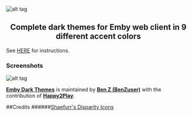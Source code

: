 ![alt tag](https://cdn.rawgit.com/BenZuser/Emby-Dark-Themes-Resources/master/images/screenshots/Header%20Dark%20Themes.png)
<h2 align="center">Complete dark themes for Emby web client in 9 different accent colors</h2>

See [HERE](https://benzuser.github.io/Emby-Web-Dark-Themes-CSS/) for instructions.

<h3>Screenshots</h3>

![alt tag](https://cdn.rawgit.com/BenZuser/Emby-Dark-Themes-Resources/master/images/screenshots/Themes%20No%20Header.png)

[**Emby Dark Themes**](https://benzuser.github.io/Emby-Web-Dark-Themes-CSS/) is maintained by [**Ben Z (BenZuser)**](https://github.com/BenZuser) with the contribution of [**Happy2Play**](https://github.com/Happy2Play).

##Credits
######[Shaefurr's Disparity Icons](http://emby.media/community/index.php?/topic/7413-shaefurrs-disparity-icons/)

